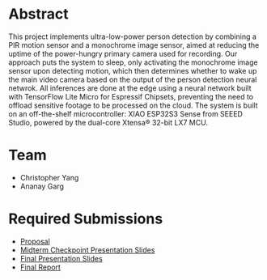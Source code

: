 # Abstract

This project implements ultra-low-power person detection by combining a PIR motion sensor and a monochrome image sensor, aimed at reducing the uptime of the power-hungry primary camera used for recording. Our approach puts the system to sleep, only activating the monochrome image sensor upon detecting motion, which then determines whether to wake up the main video camera based on the output of the person detection neural netwrok. All inferences are done at the edge using a neural network built with TensorFlow Lite Micro for Espressif Chipsets, preventing the need to offload sensitive footage to be processed on the cloud. The system is built on an off-the-shelf microcontroller: XIAO ESP32S3 Sense from SEEED Studio, powered by the dual-core Xtensa® 32-bit LX7 MCU.

# Team

* Christopher Yang
* Ananay Garg

# Required Submissions

* [Proposal](proposal)
* [Midterm Checkpoint Presentation Slides](https://docs.google.com/presentation/d/1T94JXZVgJFIabmHr8B4qjJHL0yj9VK4nZ_z1BhGEb8g/edit?usp=sharing)
* [Final Presentation Slides](http://)
* [Final Report](report)

